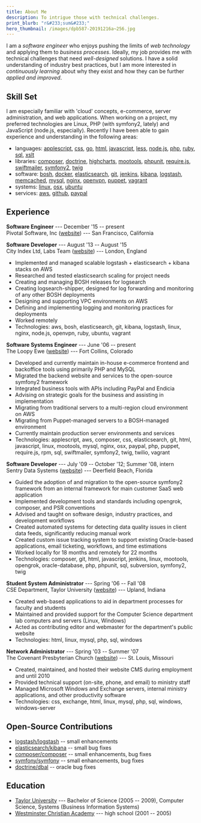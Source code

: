 ```yaml
---
title: About Me
description: To intrigue those with technical challenges.
print_blurb: "r&#233;sum&#233;"
hero_thumbnail: /images/dpb587-20191216a~256.jpg
---
```


I am a _software engineer_ who enjoys pushing the limits of _web technology_ and applying them to _business processes_. Ideally, my job provides me with technical challenges that need _well-designed_ solutions. I have a solid understanding of industry best practices, but I am more interested in _continuously learning_ about why they exist and how they can be further _applied and improved_.

## Skill Set

I am especially familiar with 'cloud' concepts, e-commerce, server administration, and web applications. When working on a project, my preferred technologies are Linux, PHP (with symfony2, lately) and JavaScript (node.js, especially). Recently I have been able to gain experience and understanding in the following areas:

 * languages:
   [applescript](https://developer.apple.com/library/mac/#documentation/applescript/conceptual/applescriptx/AppleScriptX.html),
   [css](http://en.wikipedia.org/wiki/Cascading_Style_Sheets),
   [go](https://golang.org/),
   [html](http://en.wikipedia.org/wiki/HTML),
   [javascript](http://en.wikipedia.org/wiki/JavaScript),
   [less](http://lesscss.org/),
   [node.js](http://nodejs.org/),
   [php](http://php.net/),
   [ruby](https://www.ruby-lang.org/en/),
   [sql](http://en.wikipedia.org/wiki/SQL),
   [xslt](http://en.wikipedia.org/wiki/XSLT)
 * libraries:
   [composer](http://getcomposer.org/),
   [doctrine](http://www.doctrine-project.org/),
   [highcharts](http://www.highcharts.com/),
   [mootools](http://mootools.net/),
   [phpunit](https://github.com/sebastianbergmann/phpunit/),
   [require.js](http://requirejs.org/),
   [swiftmailer](http://swiftmailer.org/),
   [symfony2](http://symfony.com/),
   [twig](http://twig.sensiolabs.org/)
 * software:
   [bosh](https://github.com/cloudfoundry/bosh),
   [docker](http://docker.io/),
   [elasticsearch](http://www.elasticsearch.org/),
   [git](http://git-scm.com/),
   [jenkins](http://jenkins-ci.org/),
   [kibana](http://www.elasticsearch.org/overview/kibana/),
   [logstash](https://www.elastic.co/products/logstash),
   [memcached](http://memcached.org/),
   [mysql](http://www.mysql.com/),
   [nginx](http://nginx.org/),
   [openvpn](http://openvpn.net/),
   [puppet](https://puppetlabs.com/),
   [vagrant](http://www.vagrantup.com/)
 * systems:
   [linux](http://www.linux.org/),
   [osx](http://www.apple.com/osx/),
   [ubuntu](http://www.ubuntu.com/)
 * services:
   [aws](http://aws.amazon.com/),
   [github](https://github.com/),
   [paypal](https://www.paypal.com/)


## Experience

**Software Engineer** --- December '15 -- present  
Pivotal Software, Inc ([website](http://pivotal.io/)) --- San Francisco, California

**Software Developer** --- August '13 -- August '15  
City Index Ltd, Labs Team ([website](http://www.cityindex.co.uk/)) --- London, England

 * Implemented and managed scalable logstash + elasticsearch + kibana stacks on AWS
 * Researched and tested elasticsearch scaling for project needs
 * Creating and managing BOSH releases for logsearch
 * Creating logsearch-shipper, designed for log forwarding and monitoring of any other BOSH deployments
 * Designing and supporting VPC environments on AWS
 * Defining and implementing logging and monitoring practices for deployments
 * Worked remotely
 * Technologies: aws, bosh, elasticsearch, git, kibana, logstash, linux, nginx, node.js, openvpn, ruby, ubuntu, vagrant

**Software Systems Engineer** --- June '06 -- present  
The Loopy Ewe ([website](https://theloopyewe.com/)) --- Fort Collins, Colorado

 * Developed and currently maintain in-house e-commerce frontend and backoffice tools using primarily PHP and MySQL
 * Migrated the backend website and services to the open-source symfony2 framework
 * Integrated business tools with APIs including PayPal and Endicia
 * Advising on strategic goals for the business and assisting in implementation
 * Migrating from traditional servers to a multi-region cloud environment on AWS
 * Migrating from Puppet-managed servers to a BOSH-managed environment
 * Currently maintain production server environments and services
 * Technologies: applescript, aws, composer, css, elasticsearch, git, html, javascript, linux, mootools, mysql, nginx, osx, paypal, php, puppet, require.js, rpm, sql, swiftmailer, symfony2, twig, twilio, vagrant

**Software Developer** --- July '09 -- October '12; Summer '08, intern  
Sentry Data Systems ([website](http://www.sentryds.com/)) --- Deerfield Beach, Florida

 * Guided the adoption of and migration to the open-source symfony2 framework from an internal framework for main customer SaaS web application
 * Implemented development tools and standards including opengrok, composer, and PSR conventions
 * Advised and taught on software design, industry practices, and development workflows
 * Created automated systems for detecting data quality issues in client data feeds, significantly reducing manual work
 * Created custom issue tracking system to support existing Oracle-based applications, email ticketing, workflows, and time estimations
 * Worked locally for 18 months and remotely for 22 months
 * Technologies: composer, git, html, javascript, jenkins, linux, mootools, opengrok, oracle-database, php, phpunit, sql, subversion, symfony2, twig

**Student System Administrator** --- Spring '06 -- Fall '08  
CSE Department, Taylor University ([website](http://www.taylor.edu/)) --- Upland, Indiana

 * Created web-based applications to aid in department processes for faculty and students
 * Maintained and provided support for the Computer Science department lab computers and servers (Linux, Windows)
 * Acted as contributing editor and webmaster for the department's public website
 * Technologies: html, linux, mysql, php, sql, windows

**Network Administrator** --- Spring '03 -- Summer '07  
The Covenant Presbyterian Church ([website](http://www.cpcstl.org/)) --- St. Louis, Missouri

 * Created, maintained, and hosted their website CMS during employment and until 2010
 * Provided technical support (on-site, phone, and email) to ministry staff
 * Managed Microsoft Windows and Exchange servers, internal ministry applications, and other productivity software
 * Technologies: css, exchange, html, linux, mysql, php, sql, windows, windows-server


## Open-Source Contributions

 * [logstash/logstash](https://github.com/logstash/logstash/commits?author=dpb587) -- small enhancements
 * [elasticsearch/kibana](https://github.com/elasticsearch/kibana/commits?author=dpb587) -- small bug fixes
 * [composer/composer](https://github.com/composer/composer/commits?author=dpb587) -- small enhancements, bug fixes
 * [symfony/symfony](https://github.com/symfony/symfony/commits?author=dpb587) -- small enhancements, bug fixes
 * [doctrine/dbal](https://github.com/doctrine/dbal/commits?author=dpb587) -- oracle bug fixes


## Education

 * [Taylor University](http://www.taylor.edu/) --- Bachelor of Science (2005 -- 2009), Computer Science, Systems (Business Information Systems)
 * [Westminster Christian Academy](http://www.wcastl.org/) --- high school (2001 -- 2005)
